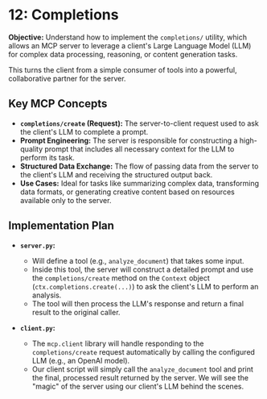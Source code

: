 # 12: Completions

**Objective:** Understand how to implement the `completions/` utility, which allows an MCP server to leverage a client's Large Language Model (LLM) for complex data processing, reasoning, or content generation tasks.

This turns the client from a simple consumer of tools into a powerful, collaborative partner for the server.

## Key MCP Concepts

-   **`completions/create` (Request):** The server-to-client request used to ask the client's LLM to complete a prompt.
-   **Prompt Engineering:** The server is responsible for constructing a high-quality prompt that includes all necessary context for the LLM to perform its task.
-   **Structured Data Exchange:** The flow of passing data from the server to the client's LLM and receiving the structured output back.
-   **Use Cases:** Ideal for tasks like summarizing complex data, transforming data formats, or generating creative content based on resources available only to the server.

## Implementation Plan

-   **`server.py`:**
    -   Will define a tool (e.g., `analyze_document`) that takes some input.
    -   Inside this tool, the server will construct a detailed prompt and use the `completions/create` method on the `Context` object (`ctx.completions.create(...)`) to ask the client's LLM to perform an analysis.
    -   The tool will then process the LLM's response and return a final result to the original caller.

-   **`client.py`:**
    -   The `mcp.client` library will handle responding to the `completions/create` request automatically by calling the configured LLM (e.g., an OpenAI model).
    -   Our client script will simply call the `analyze_document` tool and print the final, processed result returned by the server. We will see the "magic" of the server using our client's LLM behind the scenes. 